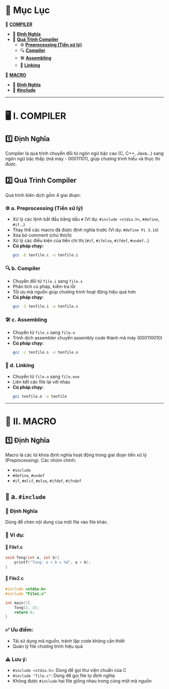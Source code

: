 # 📌 Mục Lục

📂 **[COMPILER](#i-compiler)**
- 📄 **[Định Nghĩa](#1-định-nghĩa)**
- 🔄 **[Quá Trình Compiler](#2-quá-trình-compiler)**
  - ⚙️ **[Preprocessing (Tiền xử lý)](#a-preprocessing-tiền-xử-lý)**
  - 🔍 **[Compiler](#b-compiler)**
  - 🛠️ **[Assembling](#c-assembling)**
  - 🔗 **[Linking](#d-linking)**

📂 **[MACRO](#ii-macro)**
- 📄 **[Định Nghĩa](#1-định-nghĩa-1)**
- 🔹 **[#include](#a-include)**

---

# 🖥️ I. COMPILER

## 1️⃣ Định Nghĩa
Compiler là quá trình chuyển đổi từ ngôn ngữ bậc cao (C, C++, Java...) sang ngôn ngữ bậc thấp (mã máy - 00011101), giúp chương trình hiểu và thực thi được.

## 2️⃣ Quá Trình Compiler
Quá trình biên dịch gồm 4 giai đoạn:

### ⚙️ a. Preprocessing (Tiền xử lý)
- Xử lý các lệnh bắt đầu bằng dấu `#` (Ví dụ: `#include <stdio.h>`, `#define`, `#if`...)
- Thay thế các macro đã được định nghĩa trước (Ví dụ: `#define Pi 3.14`)
- Xóa bỏ comment (chú thích)
- Xử lý các điều kiện của tiền chỉ thị (`#if`, `#ifelse`, `#ifdef`, `#undef`...)
- **Cú pháp chạy:**
  ```sh
  gcc -E tenfile.c -o tenfile.i
  ```

### 🔍 b. Compiler
- Chuyển đổi từ `file.i` sang `file.s`
- Phân tích cú pháp, kiểm tra lỗi
- Tối ưu mã nguồn giúp chương trình hoạt động hiệu quả hơn
- **Cú pháp chạy:**
  ```sh
  gcc -S tenfile.i -o tenfile.s
  ```

### 🛠️ c. Assembling
- Chuyển từ `file.s` sang `file.o`
- Trình dịch assembler chuyển assembly code thành mã máy (000110010)
- **Cú pháp chạy:**
  ```sh
  gcc -c tenfile.s -o tenfile.o
  ```

### 🔗 d. Linking
- Chuyển từ `file.o` sang `file.exe`
- Liên kết các file lại với nhau
- **Cú pháp chạy:**
  ```sh
  gcc tenfile.o -o tenfile
  ```

---

# 📝 II. MACRO

## 1️⃣ Định Nghĩa
Macro là các từ khóa định nghĩa hoạt động trong giai đoạn tiền xử lý (Preprocessing). Các nhóm chính:
- `#include`
- `#define`, `#undef`
- `#if`, `#elif`, `#else`, `#ifdef`, `#ifndef`

## 🔹 a. `#include`
### 📌 Định Nghĩa
Dùng để chèn nội dung của một file vào file khác.

### 📂 Ví dụ:
#### 📄 File1.c
```c
void Tong(int a, int b){
    printf("Tong: a + b = %d", a + b);
}
```

#### 📄 File2.c
```c
#include <stdio.h>
#include "File1.c"

int main(){
    Tong(2, 3);
    return 0;
}
```

### ✅ Ưu điểm:
- Tái sử dụng mã nguồn, tránh lặp code không cần thiết
- Quản lý file chương trình hiệu quả

### ⚠️ Lưu ý:
- `#include <stdio.h>`: Dùng để gọi thư viện chuẩn của C
- `#include "file.c"`: Dùng để gọi file tự định nghĩa
- Không được `#include` hai file giống nhau trong cùng một mã nguồn
